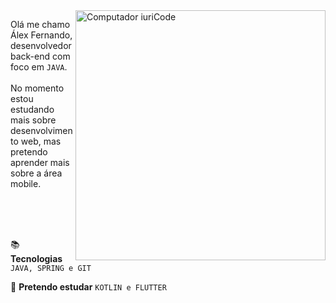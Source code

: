 
<img src="https://raw.githubusercontent.com/MicaelliMedeiros/micaellimedeiros/master/image/computer-illustration.png" min-width="400px" max-width="400px" width="400px" align="right" alt="Computador iuriCode">

<p align="left"> 
  Olá me chamo Álex Fernando, desenvolvedor back-end com foco em <code>JAVA</code>. <br>
<br>
  No momento estou estudando mais sobre desenvolvimento web, mas pretendo aprender mais sobre a área mobile.
</p>

<br>
<br>
<br>

<p align="left">
  📚 <b>Tecnologias</b>
  <code>JAVA, SPRING e GIT</code>
</p>

<p align="left">
  🌱 <b>Pretendo estudar</b>
  <code>KOTLIN e FLUTTER</code>
</p>


</p>  
